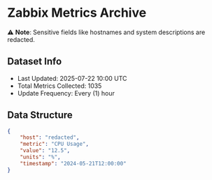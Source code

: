 # Zabbix Metrics Archive

⚠️ **Note**: Sensitive fields like hostnames and system descriptions are redacted.

## Dataset Info
- Last Updated: 2025-07-22 10:00 UTC
- Total Metrics Collected: 1035
- Update Frequency: Every (1) hour

## Data Structure
```json
{
    "host": "redacted",
    "metric": "CPU Usage",
    "value": "12.5",
    "units": "%",
    "timestamp": "2024-05-21T12:00:00"
}
```
